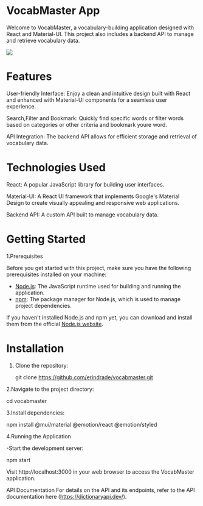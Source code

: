 # VocabMaster App

Welcome to VocabMaster, a vocabulary-building application designed with React and Material-UI. This project also includes a backend API to manage and retrieve vocabulary data.

![](https://i.ibb.co/0VNwKqz/dictonary.png)


# Features

User-friendly Interface: Enjoy a clean and intuitive design built with React and enhanced with Material-UI components for a seamless user experience.

Search,Filter and Bookmark: Quickly find specific words or filter words based on categories or other criteria and bookmark youre word.

API Integration: The backend API allows for efficient storage and retrieval of vocabulary data.

# Technologies Used

React: A popular JavaScript library for building user interfaces.

Material-UI: A React UI framework that implements Google's Material Design to create visually appealing and responsive web applications.

Backend API: A custom API built to manage vocabulary data.

# Getting Started

1.Prerequisites

Before you get started with this project, make sure you have the following prerequisites installed on your machine:

- [Node.js](https://nodejs.org/): The JavaScript runtime used for building and running the application.
- [npm](https://www.npmjs.com/): The package manager for Node.js, which is used to manage project dependencies.

If you haven't installed Node.js and npm yet, you can download and install them from the official [Node.js website](https://nodejs.org/).

# Installation

1. Clone the repository:

   git clone https://github.com/erindrade/vocabmaster.git

2.Navigate to the project directory:

cd vocabmaster

3.Install dependencies:

npm install @mui/material @emotion/react @emotion/styled

4.Running the Application

  -Start the development server:

npm start

Visit http://localhost:3000 in your web browser to access the VocabMaster application.

API Documentation
For details on the API and its endpoints, refer to the API documentation here (https://dictionaryapi.dev/).
